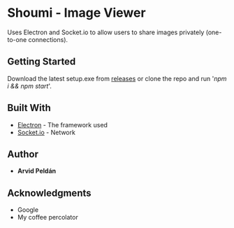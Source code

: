 # Shoumi - Image Viewer

Uses Electron and Socket.io to allow users to share images privately (one-to-one connections).

## Getting Started

Download the latest setup.exe from [releases](https://github.com/Peldan/imgviewer/releases) or clone the repo and run '_npm i && npm start_'.


## Built With

* [Electron](https://electronjs.org/) - The framework used
* [Socket.io](https://socket.io/) - Network

## Author

* **Arvid Peldán**


## Acknowledgments

* Google
* My coffee percolator